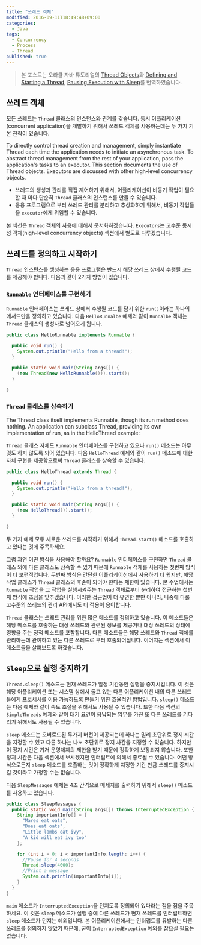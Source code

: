 ```yaml
---
title: "쓰레드 객체"
modified: 2016-09-11T18:49:48+09:00
categories: 
  - Java
tags:
  - Concurrency
  - Process
  - Thread
published: true
---
```


> 본 포스트는 오라클 자바 튜토리얼의 [Thread Objects](https://docs.oracle.com/javase/tutorial/essential/concurrency/threads.html)와 [Defining and Starting a Thread](https://docs.oracle.com/javase/tutorial/essential/concurrency/runthread.html), [Pausing Execution with Sleep](https://docs.oracle.com/javase/tutorial/essential/concurrency/sleep.html)를 번역하였습니다.


## 쓰레드 객체

모든 쓰레드는 `Thread` 클래스의 인스턴스와 관계를 갖습니다.
동시 어플리케이션(concurrent application)을 개발하기 위해서 쓰레드 객체를 사용하는데는 두 가지 기본 전략이 있습니다.

To directly control thread creation and management, simply instantiate Thread each time the application needs to initiate an asynchronous task.
To abstract thread management from the rest of your application, pass the application's tasks to an executor.
This section documents the use of Thread objects. Executors are discussed with other high-level concurrency objects.

- 쓰레드의 생성과 관리를 직접 제어하기 위해서, 어플리케이션이 비동기 작업이 필요할 때 마다 단순히 `Thread` 클래스의 인스턴스를 만들 수 있습니다.
- 응용 프로그램으로 부터 쓰레드 관리를 분리하고 추상화하기 위해서, 비동기 작업들을 `executor`에게 위임할 수 있습니다.

본 섹션은 `Thread` 객체의 사용에 대해서 문서화하겠습니다.
`Executors`는 고수준 동시성 객체(high-level concurrency objects) 섹션에서 별도로 다루겠습니다.


## 쓰레드를 정의하고 시작하기

`Thread` 인스턴스를 생성하는 응용 프로그램은 반드시 해당 쓰레드 상에서 수행될 코드를 제공해야 합니다.
다음과 같이 2가지 방법이 있습니다.


### `Runnable` 인터페이스를 구현하기

`Runnable` 인터페이스는 쓰레드 상에서 수행될 코드를 담기 위한 `run()`이라는 하나의 메서드만을 정의하고 있습니다.
다음 `HelloRunnalbe` 예제와 같이 `Runnalbe` 객체는 `Thread` 클래스의 생성자로 넘어오게 됩니다.

```java
public class HelloRunnable implements Runnable {

  public void run() {
    System.out.println("Hello from a thread!");
  }

  public static void main(String args[]) {
    (new Thread(new HelloRunnable())).start();
  }

}
```


### `Thread` 클래스를 상속하기

The Thread class itself implements Runnable, though its run method does nothing. An application can subclass Thread, providing its own implementation of run, as in the HelloThread example:

`Thread` 클래스 자체도 `Runnable` 인터페이스를 구현하고 있으나 `run()` 메소드는 아무 것도 하지 않도록 되어 있습니다.
다음 `HelloThread` 예제와 같이 `run()` 메소드에 대한 자체 구현을 제공함으로써 `Thread` 클래스를 상속할 수 있습니다.

```java
public class HelloThread extends Thread {

  public void run() {
    System.out.println("Hello from a thread!");
  }

  public static void main(String args[]) {
    (new HelloThread()).start();
  }

}
```


두 가지 예제 모두 새로운 쓰레드를 시작하기 위해서 `Thread.start()` 메소드를 호출하고 있다는 것에 주목하세요.

그럼 과연 어떤 방식을 사용해야 할까요? 
`Runnable` 인터페이스를 구현하면 `Thread` 클래스 외에 다른 클래스도 상속할 수 있기 때문에 `Runnable` 객체를 사용하는 첫번째 방식이 더 보편적입니다. 
두번째 방식은 간단한 어플리케이션에서 사용하기 더 쉽지만, 해당 작업 클래스가 `Thread` 클래스의 후손이 되어야 한다는 제한이 있습니다.
본 수업에서는 `Runnable` 작업을 그 작업을 실행시켜주는 `Thread` 객체로부터 분리하여 접근하는 첫번째 방식에 초점을 맞추겠습니다.
이러한 접근법이 더 유연한 뿐만 아니라, 나중에 다룰 고수준의 쓰레드의 관리 API에서도 더 적용이 용이합니다.

`Thread` 클래스는 쓰레드 관리를 위한 많은 메소드를 정의하고 있습니다. 
이 메소드들은 해당 메소드를 호출하는 대상 쓰레드와 관련된 정보를 제공거나 대상 쓰레드의 상태에 영향을 주는 정적 메소드를 포함합니다.
다른 메소드들은 해당 쓰레드와 `Thread` 객체를 관리하는데 관여하고 있는 다른 쓰레드로 부터 호출되어집니다.
이어지는 섹션에서 이 메소드들을 살펴보도록 하겠습니다.


## `Sleep`으로 실행 중지하기

`Thread.sleep()` 메소드는 현재 쓰레드가 일정 기간동안 실행을 중지시킵니다.
이 것은 해당 어플리케이션 또는 시스템 상에서 돌고 있는 다른 어플리케이션 내의 다른 쓰레드들에게 프로세서를 이용 가능하도록 만들기 위한 효율적인 방법입니다.
`sleep()` 메소드는 다음 예제와 같이 속도 조절을 위해서도 사용될 수 있습니다.
또한 다음 섹션의 `SimpleThreads` 예제와 같이 대기 요건이 용납되는 임무를 가진 또 다른 쓰레드를 기다리기 위해서도 사용될 수 있습니다.

`sleep` 메소드는 오버로드된 두가지 버전이 제공되는데 하나는 밀리 초단위로 정지 시간을 지정할 수 있고 다른 하나는 나노 초단위로 정지 사간을 지정할 수 있습니다.
하지만 이 정지 시간은 기저 운영체제의 제한을 받기 때문에 정확하게 보장되지 않습니다. 
또한 정지 시간은 다음 섹션에서 보시겠지만 인터럽트에 의해서 종료될 수 있습니다.
어떤 방식으로든지 `sleep` 메소드를 호출하는 것이 정확하게 지정한 기간 만큼 쓰레드를 중지시킬 것이라고 가정할 수는 없습니다.

다음 `SleepMessages` 예제는 4초 간격으로 메세지를 출력하기 위해서 `sleep()` 메소드를 사용하고 있습니다.

```java
public class SleepMessages {
  public static void main(String args[]) throws InterruptedException {
    String importantInfo[] = {
      "Mares eat oats",
      "Does eat oats",
      "Little lambs eat ivy",
      "A kid will eat ivy too"
    };

    for (int i = 0; i < importantInfo.length; i++) {
      //Pause for 4 seconds
      Thread.sleep(4000);
      //Print a message
      System.out.println(importantInfo[i]);
    }
  }
}
```

`main` 메소드가 `InterruptedException`을 던지도록 정의되어 있다라는 점을 점을 주목하세요.
이 것은 `sleep` 메소드가 실행 중에 다른 쓰레드가 현재 쓰레드를 인터럽트하면 `sleep` 메소드가 던지는 예외입니다.
본 어플리케이션에서는 인터럽트를 유발하는 다른 쓰레드를 정의하지 않았기 때문에, 굳이 `InterruptedException` 예외를 잡으실 필요는 없습니다.